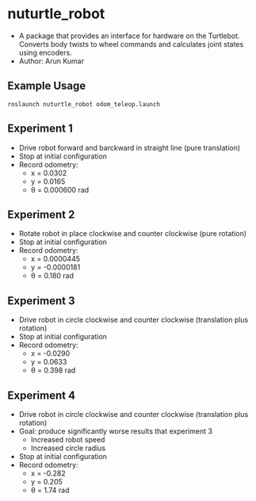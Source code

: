 # nuturtle_robot
* A package that provides an interface for hardware on the Turtlebot. Converts body twists to wheel commands and calculates joint states using encoders.
* Author: Arun Kumar

## Example Usage
```
roslaunch nuturtle_robot odom_teleop.launch
```
## Experiment 1
* Drive robot forward and barckward in straight line (pure translation)
* Stop at initial configuration
* Record odometry:
    * x = 0.0302
    * y = 0.0165
    * θ = 0.000600 rad
<insert gif>

## Experiment 2
* Rotate robot in place clockwise and counter clockwise (pure rotation)
* Stop at initial configuration
* Record odometry:
    * x = 0.0000445
    * y = -0.0000181
    * θ = 0.180 rad
<insert gif>

## Experiment 3
* Drive robot in circle clockwise and counter clockwise (translation plus rotation)
* Stop at initial configuration
* Record odometry:
    * x = -0.0290
    * y = 0.0633
    * θ = 0.398 rad
<insert gif>

## Experiment 4
* Drive robot in circle clockwise and counter clockwise (translation plus rotation)
* Goal: produce significantly worse results that experiment 3
    * Increased robot speed
    * Increased circle radius
* Stop at initial configuration
* Record odometry:
    * x = -0.282
    * y = 0.205
    * θ = 1.74 rad
<insert gif>